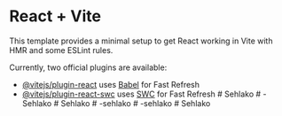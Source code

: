 # React + Vite

This template provides a minimal setup to get React working in Vite with HMR and some ESLint rules.

Currently, two official plugins are available:

- [@vitejs/plugin-react](https://github.com/vitejs/vite-plugin-react/blob/main/packages/plugin-react/README.md) uses [Babel](https://babeljs.io/) for Fast Refresh
- [@vitejs/plugin-react-swc](https://github.com/vitejs/vite-plugin-react-swc) uses [SWC](https://swc.rs/) for Fast Refresh
#   S e h l a k o  
 #   - S e h l a k o  
 #   S e h l a k o  
 #   - s e h l a k o  
 #   - s e h l a k o  
 #   S e h l a k o  
 